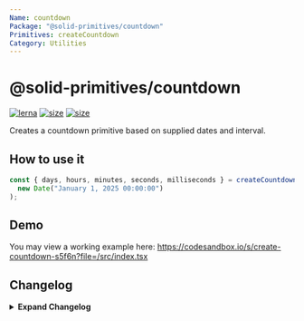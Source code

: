 ```yaml
---
Name: countdown
Package: "@solid-primitives/countdown"
Primitives: createCountdown
Category: Utilities
---
```


# @solid-primitives/countdown

[![lerna](https://img.shields.io/badge/maintained%20with-lerna-cc00ff.svg)](https://lerna.js.org/)
[![size](https://img.shields.io/bundlephobia/minzip/@solid-primitives/countdown)](https://bundlephobia.com/package/@solid-primitives/countdown)
[![size](https://img.shields.io/npm/v/@solid-primitives/countdown)](https://www.npmjs.com/package/@solid-primitives/countdown)

Creates a countdown primitive based on supplied dates and interval.

## How to use it

```ts
const { days, hours, minutes, seconds, milliseconds } = createCountdown(
  new Date("January 1, 2025 00:00:00")
);
```

## Demo

You may view a working example here: https://codesandbox.io/s/create-countdown-s5f6n?file=/src/index.tsx

## Changelog

<details>
<summary><b>Expand Changelog</b></summary>

0.0.100

First commit of the countdown primitive.

</details>
